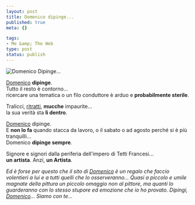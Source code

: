 ```yaml
--- 
layout: post
title: Domenico dipinge...
published: true
meta: {}

tags: 
- Me &amp; The Web
type: post
status: publish
---
```

![Domenico Dipinge...](http://www.lastknight.com/download/20060629_Domenico.thumbnail.jpg)

[Domenico](http://www.domenicosorrenti.com) **dipinge**.  
Tutto il resto è contorno...  
ricercare una tematica o un filo conduttore è arduo e **probabilmente sterile**.  

Tralicci, [ritratti](http://www.domenicosorrenti.com), **mucche** impaurite...  
la sua verità sta **lì dentro**.  

[Domenico](](http://www.domenicosorrenti.com)) dipinge.  
E **non lo fa** quando stacca da lavoro, o il sabato o ad agosto perché si è più tranquilli...  
Domenico **dipinge sempre**.  

Signore e signori dalla periferia dell'impero di Tetti Francesi...  
**un artista**. Anzi, **un Artista**.  

*Ed è forse per questo che il sito di [Domenico](http://www.domenicosorrenti.com) è un regalo che faccio volentieri a lui e a tutti quelli che lo osserveranno... Quasi a piccolo e umile magnate della pittura un piccolo omaggio non al pittore, ma quanti lo guarderanno con lo stesso stupore ed emozione che io ho provato. Dipingi, [Domenico](http://www.domenicosorrenti.com)... Siamo con te...* 
